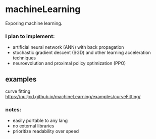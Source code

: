 # machineLearning
Exporing machine learning.

### I plan to implement:
- artificial neural network (ANN) with back propagation
- stochastic gradient descent (SGD) and other learning acceleration techniques
- neuroevolution and proximal policy optimization (PPO)

## examples
curve fitting https://nulljcd.github.io/machineLearning/examples/curveFitting/

### notes:
- easily portable to any lang
- no external libraries
- prioritize readability over speed
